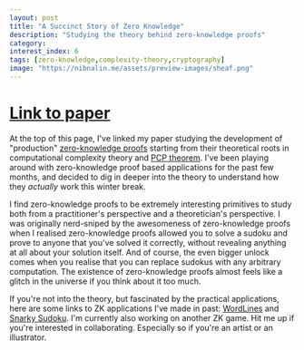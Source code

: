 ```yaml
---
layout: post
title: "A Succinct Story of Zero Knowledge"
description: "Studying the theory behind zero-knowledge proofs"
category: 
interest_index: 6
tags: [zero-knowledge,complexity-theory,cryptography]
image: "https://nibnalin.me/assets/preview-images/sheaf.png"
---
```


# [Link to paper](//nibnalin.me/assets/zk.pdf)

At the top of this page, I've linked my paper studying the development of "production" [zero-knowledge proofs](https://en.wikipedia.org/wiki/Zero-knowledge_proof) starting from their theoretical roots in computational complexity theory and [PCP theorem](https://en.wikipedia.org/wiki/PCP_theorem). I've been playing around with zero-knowledge proof based applications for the past few months, and decided to dig in deeper into the theory to understand how they _actually_ work this winter break.

I find zero-knowledge proofs to be extremely interesting primitives to study both from a practitioner's perspective and a theoretician's perspective. I was originally nerd-sniped by the awesomeness of zero-knowledge proofs when I realised zero-knowledge proofs allowed you to solve a sudoku and prove to anyone that you've solved it correctly, without revealing anything at all about your solution itself. And of course, the even bigger unlock comes when you realise that you can replace sudokus with any arbitrary computation. The existence of zero-knowledge proofs almost feels like a glitch in the universe if you think about it too much.

If you're not into the theory, but fascinated by the practical applications, here are some links to ZK applications I've made in past: [WordLines](https://github.com/nalinbhardwaj/wordlines) and [Snarky Sudoku](https://github.com/nalinbhardwaj/snarky-sudoku). I'm currently also working on another ZK game. Hit me up if you're interested in collaborating. Especially so if you're an artist or an illustrator.
